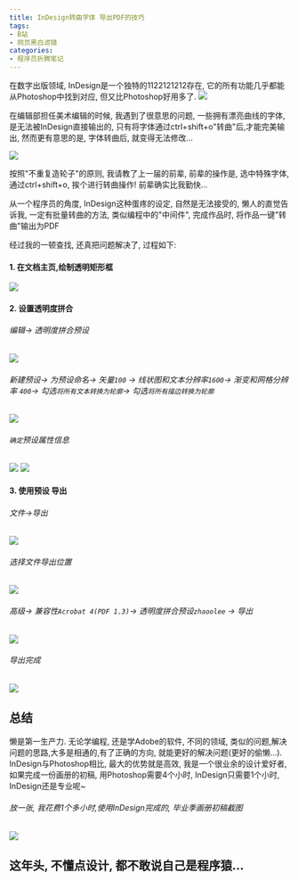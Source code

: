 ```yaml
---
title: InDesign转曲字体 导出PDF的技巧
tags: 
- B站
- 网页黑白滤镜
categories:
- 程序员折腾笔记
---
```




在数字出版领域, InDesign是一个独特的1122121212存在, 它的所有功能几乎都能从Photoshop中找到对应, 但又比Photoshop好用多了.
![](https://cdn.fangyuanxiaozhan.com/assets/1611570586333EZhfhpjH.png)


在编辑部担任美术编辑的时候, 我遇到了很意思的问题, 一些拥有漂亮曲线的字体, 是无法被InDesign直接输出的, 只有将字体通过ctrl+shift+o"转曲"后,才能完美输出, 然而更有意思的是, 字体转曲后, 就变得无法修改...

![](https://cdn.fangyuanxiaozhan.com/assets/1611570584788SHhz8Myy.png)

按照"不重复造轮子"的原则, 我请教了上一届的前辈, 前辈的操作是, 选中特殊字体,通过ctrl+shift+o, 挨个进行转曲操作! 前辈确实比我勤快...

从一个程序员的角度, InDesign这种蛋疼的设定, 自然是无法接受的, 懒人的直觉告诉我, 一定有批量转曲的方法, 类似编程中的"中间件", 完成作品时,  将作品一键"转曲"输出为PDF

经过我的一顿查找, 还真把问题解决了, 过程如下: 

#### 1. 在文档主页,绘制透明矩形框
![](https://cdn.fangyuanxiaozhan.com/assets/1611570583899XWPCz6Ws.png)

#### 2. 设置透明度拼合
###### 编辑-> 透明度拼合预设
![](https://cdn.fangyuanxiaozhan.com/assets/1611570585084zrYPFtKm.png)
###### 新建预设-> 为预设命名-> 矢量`100` -> 线状图和文本分辨率`1600`-> 渐变和网格分辨率 `400`-> 勾选`将所有文本转换为轮廓`-> 勾选`将所有描边转换为轮廓`
![](https://cdn.fangyuanxiaozhan.com/assets/1611570583939YYxbXayj.png)
###### `确定`预设属性信息
![](https://cdn.fangyuanxiaozhan.com/assets/1611570584033CJRZ2PcD.png)
![](https://cdn.fangyuanxiaozhan.com/assets/1611570584165WT61j54i.png)


#### 3. 使用预设 导出
###### 文件->导出
![](https://cdn.fangyuanxiaozhan.com/assets/1611570584067pDdx5nJc.png)
###### 选择文件导出位置
![](https://cdn.fangyuanxiaozhan.com/assets/1611570584267xym0tfFk.png)
###### 高级-> 兼容性`Acrobat 4(PDF 1.3)`-> 透明度拼合预设`zhaoolee` -> 导出
![](https://cdn.fangyuanxiaozhan.com/assets/1611570584154C2JZ7rbt.png)
###### 导出完成

![](https://cdn.fangyuanxiaozhan.com/assets/1611570586263MAyf1EEz.png)


## 总结
懒是第一生产力.
无论学编程, 还是学Adobe的软件, 不同的领域, 类似的问题,解决问题的思路,大多是相通的,有了正确的方向, 就能更好的解决问题(更好的偷懒...).
InDesign与Photoshop相比, 最大的优势就是高效, 我是一个很业余的设计爱好者, 如果完成一份画册的初稿, 用Photoshop需要4个小时, InDesign只需要1个小时, InDesign还是专业呢~
###### 放一张, 我花费1个多小时,使用InDesign完成的, 毕业季画册初稿截图

![](https://cdn.fangyuanxiaozhan.com/assets/1611570584536i3GW0NAx.png)

## **这年头, 不懂点设计, 都不敢说自己是程序猿...**